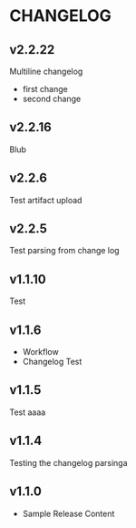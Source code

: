 # CHANGELOG

## v2.2.22

Multiline changelog

- first change
- second change

## v2.2.16

Blub

## v2.2.6

Test artifact upload

## v2.2.5

Test parsing from change log

## v1.1.10

Test

## v1.1.6

- Workflow
- Changelog Test

## v1.1.5

Test aaaa

## v1.1.4

Testing the changelog parsinga

## v1.1.0

* Sample Release Content
